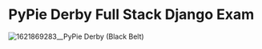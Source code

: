 # PyPie Derby Full Stack Django Exam 
![1621869283__PyPie Derby (Black Belt)](https://user-images.githubusercontent.com/61499469/236639555-b848b807-378e-413f-94d2-ccfd964b5a3d.png)
